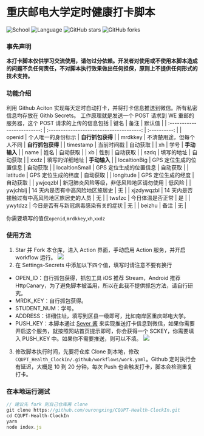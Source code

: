 # 重庆邮电大学定时健康打卡脚本

![School](https://img.shields.io/badge/School-CQUPT-green.svg)
![Language](https://img.shields.io/badge/language-Node-yellow.svg)
![GitHub stars](https://img.shields.io/github/stars/ourongxing/CQUPT-Health-ClockIn)
![GitHub forks](https://img.shields.io/github/forks/ourongxing/CQUPT-Health-ClockIn)

### 事先声明

**本打卡脚本仅供学习交流使用，请勿过分依赖。开发者对使用或不使用本脚本造成的问题不负任何责任，不对脚本执行效果做出任何担保，原则上不提供任何形式的技术支持。**

### 功能介绍

利用 Github Aciton 实现每天定时自动打卡，并将打卡信息推送到微信。所有私密信息均存放在 Githb Secrets。
工作原理就是发送一个 POST 请求到 WE 重邮的服务器，这个 POST 请求的上传的信息包括
| 键名                        | 备注                                        | 默认值           |
| :-------------------------: | :--------------------------------------:    | :----------:     |
| openid                      | 个人唯一的身份标示                          | **自行抓包获得** |
| mrdkkey                     | 不清楚用途，但每个人不同                    | **自行抓包获得** |
| timestamp                   | 当前时间戳                                  | 自动获取         |
| xh                          | 学号                                        | **手动输入**     |
| name                        | 姓名                                        | 自动获取         |
| xb                          | 性别                                        | 自动获取         |
| szdq                        | 填写的地址                                  | 自动获取         |
| xxdz                        | 填写的详细地址                              | **手动输入**     |
| localtionBig                | GPS 定位生成的位置信息                      | 自动获取         |
| localtionSmall              | GPS 定位生成的位置信息                      | 自动获取         |
| latitude                    | GPS 定位生成的纬度                          | 自动获取         |
| longitude                   | GPS 定位生成的经度                          | 自动获取         |
| ywjcqzbl                    | 新冠肺炎风险等级，非低风险地区请勿使用      | 低风险           |
| ywjchblj                    | 14 天内是否有中高风险地区旅居史             | 无               |
| xjzdywqzbl                  | 14 天内是否接触过有中高风险地区旅居史的人员 | 无               |
| twsfzc                      | 今日体温是否正常                            | 是               |
| ywytdzz                     | 今日是否有与新冠病毒感染有关的症状          | 无               |
| beizhu                      | 备注                                        | 无               |

你需要填写的值仅`openid`,`mrdkkey`,`xh`,`xxdz`

### 使用方法
1. Star 并 Fork 本仓库，进入 Action 界面，手动启用 Action 服务，并开启 workflow 运行。
![](https://img.imgdb.cn/item/600382573ffa7d37b340434a.jpg)
2. 在 Settings-Secrets 中添加以下四个值，填写时请注意不要有换行
  - OPEN_ID：自行抓包获得，抓包工具 iOS 推荐 Stream，Android 推荐 HttpCanary，为了避免脚本被滥用，所以在此我不提供抓包方法，请自行研究。
  - MRDK_KEY：自行抓包获得。
  - STUDENT_NUM：学号。
  - ADDRESS：详细住址，填写到区县一级即可，比如南岸区重庆邮电大学。
  - PUSH_KEY：本脚本通过 [Sever 酱](http://sc.ftqq.com/) 来实现推送打卡信息到微信，如果你需要开启这个服务，就按照网站首页提示即可，你会获得一个 SCKEY，你需要填入 PUSH_KEY 中。如果你不需要推送，则可以不填。
![](https://img.imgdb.cn/item/600331ea3ffa7d37b3262a3d.jpg)
3. 修改脚本执行时间，先要将仓库 Clone 到本地，修改 `CQUPT_Health_ClockIn/.github/workflows/work.yaml`。Github 定时执行会有延迟，大概是 10 到 20 分钟。每次 Push 也会触发打卡，脚本会检测重复打卡。

### 在本地运行测试
```js
// 建议先 fork 到自己仓库再 clone
git clone https://github.com/ourongxing/CQUPT-Health-ClockIn.git
cd CQUPT-Health-ClockIn
yarn
node index.js
```
